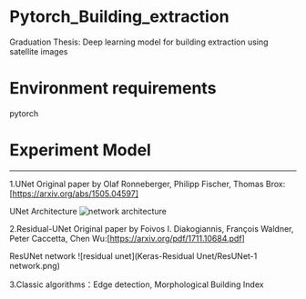# Pytorch_Building_extraction
Graduation Thesis: Deep learning model for building extraction using satellite images
# Environment requirements
pytorch
# Experiment Model
----
1.UNet
Original paper by Olaf Ronneberger, Philipp Fischer, Thomas Brox: [https://arxiv.org/abs/1505.04597]

UNet Architecture
![network architecture](https://i.imgur.com/jeDVpqF.png)

2.Residual-UNet
Original paper by Foivos I. Diakogiannis, François Waldner, Peter Caccetta, Chen Wu:[https://arxiv.org/pdf/1711.10684.pdf]

ResUNet network
![residual unet](Keras-Residual Unet/ResUNet-1 network.png)

3.Classic algorithms：Edge detection, Morphological Building Index
